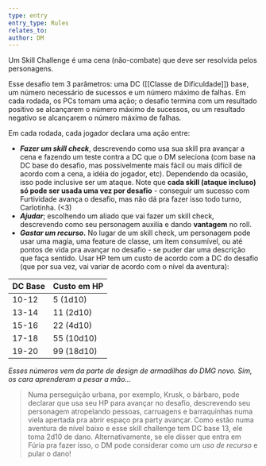 ```yaml
---
type: entry
entry_type: Rules
relates_to: 
author: DM
---
```

Um Skill Challenge é uma cena (não-combate) que deve ser resolvida pelos personagens. 

Esse desafio tem 3 parâmetros: uma DC ([[Classe de Dificuldade]]) base, um número necessário de sucessos e um número máximo de falhas. Em cada rodada, os PCs tomam uma ação; o desafio termina com um resultado positivo se alcançarem o número máximo de sucessos, ou um resultado negativo se alcançarem o número máximo de falhas.

Em cada rodada, cada jogador declara uma ação entre:
- ***Fazer um skill check***, descrevendo como usa sua skill pra avançar a cena e fazendo um teste contra a DC que o DM seleciona (com base na DC base do desafio, mas possivelmente mais fácil ou mais difícil de acordo com a cena, a idéia do jogador, etc). Dependendo da ocasião, isso pode inclusive ser um ataque. Note que **cada skill (ataque incluso) só pode ser usada uma vez por desafio** - conseguir um sucesso com Furtividade avança o desafio, mas não dá pra fazer isso todo turno, Carlotinha. (<3) 
- ***Ajudar***; escolhendo um aliado que vai fazer um skill check, descrevendo como seu personagem auxilia e dando **vantagem** no roll.
- ***Gastar um recurso*.** No lugar de um skill check, um personagem pode usar uma magia, uma feature de classe, um item consumível, ou até pontos de vida pra avançar no desafio - se puder dar uma descrição que faça sentido. Usar HP tem um custo de acordo com a DC do desafio (que por sua vez, vai variar de acordo com o nível da aventura):

| DC Base | Custo em HP |
| ------- | ----------- |
| 10-12   | 5 (1d10)    |
| 13-14   | 11 (2d10)   |
| 15-16   | 22 (4d10)   |
| 17-18   | 55 (10d10)  |
| 19-20   | 99 (18d10)  |
*Esses números vem da parte de design de armadilhas do DMG novo. Sim, os cara aprenderam a pesar a mão...*

>Numa perseguição urbana, por exemplo, Krusk, o bárbaro, pode declarar que usa seu HP para avançar no desafio, descrevendo seu personagem atropelando pessoas, carruagens e barraquinhas numa viela apertada pra abrir espaço pra party avançar. Como estão numa aventura de nível baixo e esse skill challenge tem DC base 13, ele toma 2d10 de dano.  Alternativamente, se ele disser que entra em Fúria pra fazer isso, o DM pode considerar como um *uso de recurso* e pular o dano!